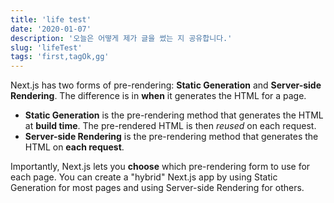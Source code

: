 ```yaml
---
title: 'life test'
date: '2020-01-07'
description: '오늘은 어떻게 제가 글을 썼는 지 공유합니다.'
slug: 'lifeTest'
tags: 'first,tagOk,gg'
---
```


Next.js has two forms of pre-rendering: **Static Generation** and **Server-side Rendering**. The difference is in **when** it generates the HTML for a page.

- **Static Generation** is the pre-rendering method that generates the HTML at **build time**. The pre-rendered HTML is then _reused_ on each request.
- **Server-side Rendering** is the pre-rendering method that generates the HTML on **each request**.

Importantly, Next.js lets you **choose** which pre-rendering form to use for each page. You can create a "hybrid" Next.js app by using Static Generation for most pages and using Server-side Rendering for others.
